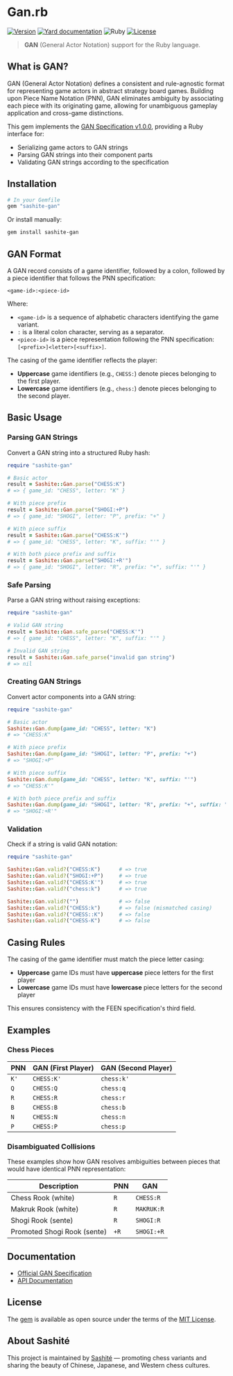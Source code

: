 # Gan.rb

[![Version](https://img.shields.io/github/v/tag/sashite/gan.rb?label=Version&logo=github)](https://github.com/sashite/gan.rb/tags)
[![Yard documentation](https://img.shields.io/badge/Yard-documentation-blue.svg?logo=github)](https://rubydoc.info/github/sashite/gan.rb/main)
![Ruby](https://github.com/sashite/gan.rb/actions/workflows/main.yml/badge.svg?branch=main)
[![License](https://img.shields.io/github/license/sashite/gan.rb?label=License&logo=github)](https://github.com/sashite/gan.rb/raw/main/LICENSE.md)

> **GAN** (General Actor Notation) support for the Ruby language.

## What is GAN?

GAN (General Actor Notation) defines a consistent and rule-agnostic format for representing game actors in abstract strategy board games. Building upon Piece Name Notation (PNN), GAN eliminates ambiguity by associating each piece with its originating game, allowing for unambiguous gameplay application and cross-game distinctions.

This gem implements the [GAN Specification v1.0.0](https://sashite.dev/documents/gan/1.0.0/), providing a Ruby interface for:

- Serializing game actors to GAN strings
- Parsing GAN strings into their component parts
- Validating GAN strings according to the specification

## Installation

```ruby
# In your Gemfile
gem "sashite-gan"
```

Or install manually:

```sh
gem install sashite-gan
```

## GAN Format

A GAN record consists of a game identifier, followed by a colon, followed by a piece identifier that follows the PNN specification:

```
<game-id>:<piece-id>
```

Where:

- `<game-id>` is a sequence of alphabetic characters identifying the game variant.
- `:` is a literal colon character, serving as a separator.
- `<piece-id>` is a piece representation following the PNN specification: `[<prefix>]<letter>[<suffix>]`.

The casing of the game identifier reflects the player:

- **Uppercase** game identifiers (e.g., `CHESS:`) denote pieces belonging to the first player.
- **Lowercase** game identifiers (e.g., `chess:`) denote pieces belonging to the second player.

## Basic Usage

### Parsing GAN Strings

Convert a GAN string into a structured Ruby hash:

```ruby
require "sashite-gan"

# Basic actor
result = Sashite::Gan.parse("CHESS:K")
# => { game_id: "CHESS", letter: "K" }

# With piece prefix
result = Sashite::Gan.parse("SHOGI:+P")
# => { game_id: "SHOGI", letter: "P", prefix: "+" }

# With piece suffix
result = Sashite::Gan.parse("CHESS:K'")
# => { game_id: "CHESS", letter: "K", suffix: "'" }

# With both piece prefix and suffix
result = Sashite::Gan.parse("SHOGI:+R'")
# => { game_id: "SHOGI", letter: "R", prefix: "+", suffix: "'" }
```

### Safe Parsing

Parse a GAN string without raising exceptions:

```ruby
require "sashite-gan"

# Valid GAN string
result = Sashite::Gan.safe_parse("CHESS:K'")
# => { game_id: "CHESS", letter: "K", suffix: "'" }

# Invalid GAN string
result = Sashite::Gan.safe_parse("invalid gan string")
# => nil
```

### Creating GAN Strings

Convert actor components into a GAN string:

```ruby
require "sashite-gan"

# Basic actor
Sashite::Gan.dump(game_id: "CHESS", letter: "K")
# => "CHESS:K"

# With piece prefix
Sashite::Gan.dump(game_id: "SHOGI", letter: "P", prefix: "+")
# => "SHOGI:+P"

# With piece suffix
Sashite::Gan.dump(game_id: "CHESS", letter: "K", suffix: "'")
# => "CHESS:K'"

# With both piece prefix and suffix
Sashite::Gan.dump(game_id: "SHOGI", letter: "R", prefix: "+", suffix: "'")
# => "SHOGI:+R'"
```

### Validation

Check if a string is valid GAN notation:

```ruby
require "sashite-gan"

Sashite::Gan.valid?("CHESS:K")      # => true
Sashite::Gan.valid?("SHOGI:+P")     # => true
Sashite::Gan.valid?("CHESS:K'")     # => true
Sashite::Gan.valid?("chess:k")      # => true

Sashite::Gan.valid?("")             # => false
Sashite::Gan.valid?("CHESS:k")      # => false (mismatched casing)
Sashite::Gan.valid?("CHESS::K")     # => false
Sashite::Gan.valid?("CHESS-K")      # => false
```

## Casing Rules

The casing of the game identifier must match the piece letter casing:

- **Uppercase** game IDs must have **uppercase** piece letters for the first player
- **Lowercase** game IDs must have **lowercase** piece letters for the second player

This ensures consistency with the FEEN specification's third field.

## Examples

### Chess Pieces

| PNN   | GAN (First Player) | GAN (Second Player) |
|-------|--------------------|--------------------|
| `K'`  | `CHESS:K'`         | `chess:k'`         |
| `Q`   | `CHESS:Q`          | `chess:q`          |
| `R`   | `CHESS:R`          | `chess:r`          |
| `B`   | `CHESS:B`          | `chess:b`          |
| `N`   | `CHESS:N`          | `chess:n`          |
| `P`   | `CHESS:P`          | `chess:p`          |

### Disambiguated Collisions

These examples show how GAN resolves ambiguities between pieces that would have identical PNN representation:

| Description | PNN   | GAN                 |
|-------------|-------|---------------------|
| Chess Rook (white) | `R`   | `CHESS:R`           |
| Makruk Rook (white) | `R`   | `MAKRUK:R`          |
| Shogi Rook (sente) | `R`   | `SHOGI:R`           |
| Promoted Shogi Rook (sente) | `+R`  | `SHOGI:+R`          |

## Documentation

- [Official GAN Specification](https://sashite.dev/documents/gan/1.0.0/)
- [API Documentation](https://rubydoc.info/github/sashite/gan.rb/main)

## License

The [gem](https://rubygems.org/gems/sashite-gan) is available as open source under the terms of the [MIT License](https://opensource.org/licenses/MIT).

## About Sashité

This project is maintained by [Sashité](https://sashite.com/) — promoting chess variants and sharing the beauty of Chinese, Japanese, and Western chess cultures.
